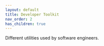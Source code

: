 ```yaml
---
layout: default
title: Developer Toolkit
nav_order: 2
has_children: true
---
```


Different utilities used by software engineers. 
